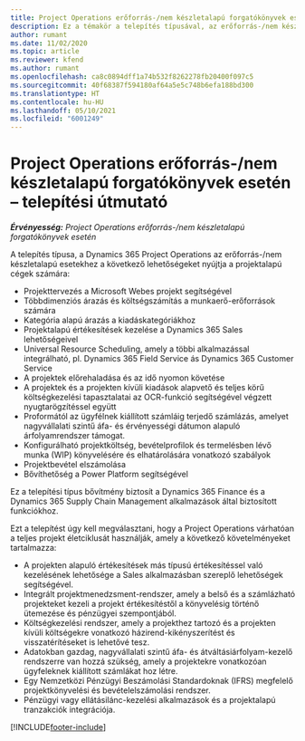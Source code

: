 ```yaml
---
title: Project Operations erőforrás-/nem készletalapú forgatókönyvek esetén – telepítési útmutató
description: Ez a témakör a telepítés típusával, az erőforrás-/nem készletalapú forgatókönyvekkel kapcsolatos Project Operations kapcsolatos információkat tartalmaz.
author: rumant
ms.date: 11/02/2020
ms.topic: article
ms.reviewer: kfend
ms.author: rumant
ms.openlocfilehash: ca8c0894dff1a74b532f8262278fb20400f097c5
ms.sourcegitcommit: 40f68387f594180af64a5e5c748b6efa188bd300
ms.translationtype: HT
ms.contentlocale: hu-HU
ms.lasthandoff: 05/10/2021
ms.locfileid: "6001249"
---
```

# <a name="project-operations-for-resourcenon-stocked-based-scenarios-deployment-overview"></a>Project Operations erőforrás-/nem készletalapú forgatókönyvek esetén – telepítési útmutató

_**Érvényesség:** Project Operations erőforrás-/nem készletalapú forgatókönyvek esetén_

A telepítés típusa, a Dynamics 365 Project Operations az erőforrás-/nem készletalapú esetekhez a következő lehetőségeket nyújtja a projektalapú cégek számára:

- Projekttervezés a Microsoft Webes projekt segítségével
- Többdimenziós árazás és költségszámítás a munkaerő-erőforrások számára
- Kategória alapú árazás a kiadáskategóriákhoz
- Projektalapú értékesítések kezelése a Dynamics 365 Sales lehetőségeivel
- Universal Resource Scheduling, amely a többi alkalmazással integrálható, pl. Dynamics 365 Field Service ás Dynamics 365 Customer Service
- A projektek előrehaladása és az idő nyomon követése
- A projektek és a projekten kívüli kiadások alapvető és teljes körű költségkezelési tapasztalatai az OCR-funkció segítségével végzett nyugtarögzítéssel együtt
- Proformától az ügyfélnek kiállított számláig terjedő számlázás, amelyet nagyvállalati szintű áfa- és érvényességi dátumon alapuló árfolyamrendszer támogat.
- Konfigurálható projektköltség, bevételprofilok és termelésben lévő munka (WIP) könyvelésére és elhatárolására vonatkozó szabályok
- Projektbevétel elszámolása
- Bővíthetőség a Power Platform segítségével

Ez a telepítési típus bővítmény biztosít a Dynamics 365 Finance és a Dynamics 365 Supply Chain Management alkalmazások által biztosított funkciókhoz.

Ezt a telepítést úgy kell megválasztani, hogy a Project Operations várhatóan a teljes projekt életciklusát használják, amely a következő követelményeket tartalmazza:

- A projekten alapuló értékesítések más típusú értékesítéssel való kezelésének lehetősége a Sales alkalmazásban szereplő lehetőségek segítségével.
- Integrált projektmenedzsment-rendszer, amely a belső és a számlázható projekteket kezeli a projekt értékesítéstől a könyvelésig történő ütemezése és pénzügyei szempontjából.
- Költségkezelési rendszer, amely a projekthez tartozó és a projekten kívüli költségekre vonatkozó házirend-kikényszerítést és visszatérítéseket is lehetővé tesz.
- Adatokban gazdag, nagyvállalati szintű áfa- és átváltásiárfolyam-kezelő rendszerre van hozzá szükség, amely a projektekre vonatkozóan ügyfeleknek kiállított számlákat hoz létre.
- Egy Nemzetközi Pénzügyi Beszámolási Standardoknak (IFRS) megfelelő projektkönyvelési és bevételelszámolási rendszer.
- Pénzügyi vagy ellátásilánc-kezelési alkalmazások és a projektalapú tranzakciók integrációja.


[!INCLUDE[footer-include](../includes/footer-banner.md)]